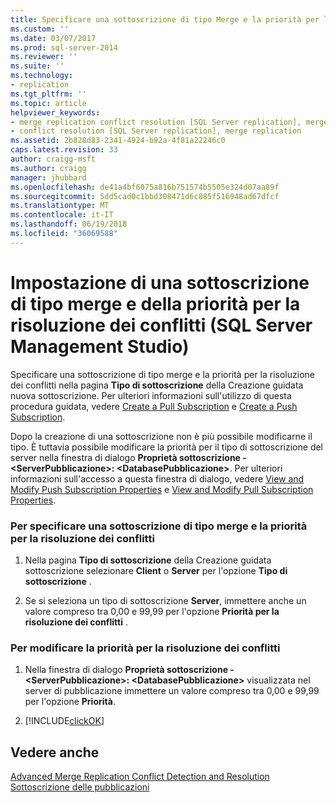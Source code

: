 ```yaml
---
title: Specificare una sottoscrizione di tipo Merge e la priorità per la risoluzione dei conflitti (SQL Server Management Studio) | Documenti Microsoft
ms.custom: ''
ms.date: 03/07/2017
ms.prod: sql-server-2014
ms.reviewer: ''
ms.suite: ''
ms.technology:
- replication
ms.tgt_pltfrm: ''
ms.topic: article
helpviewer_keywords:
- merge replication conflict resolution [SQL Server replication], merge subscription resolvers
- conflict resolution [SQL Server replication], merge replication
ms.assetid: 2b828d83-2341-4924-b92a-4f81a22246c0
caps.latest.revision: 33
author: craigg-msft
ms.author: craigg
manager: jhubbard
ms.openlocfilehash: de41a4bf6075a816b751574b5505e324d07aa89f
ms.sourcegitcommit: 5dd5cad0c1bbd308471d6c885f516948ad67dfcf
ms.translationtype: MT
ms.contentlocale: it-IT
ms.lasthandoff: 06/19/2018
ms.locfileid: "36069588"
---
```

# <a name="specify-a-merge-subscription-type-and-conflict-resolution-priority-sql-server-management-studio"></a>Impostazione di una sottoscrizione di tipo merge e della priorità per la risoluzione dei conflitti (SQL Server Management Studio)
  Specificare una sottoscrizione di tipo merge e la priorità per la risoluzione dei conflitti nella pagina **Tipo di sottoscrizione** della Creazione guidata nuova sottoscrizione. Per ulteriori informazioni sull'utilizzo di questa procedura guidata, vedere [Create a Pull Subscription](create-a-pull-subscription.md) e [Create a Push Subscription](create-a-push-subscription.md).  
  
 Dopo la creazione di una sottoscrizione non è più possibile modificarne il tipo. È tuttavia possibile modificare la priorità per il tipo di sottoscrizione del server nella finestra di dialogo **Proprietà sottoscrizione - \<ServerPubblicazione>: \<DatabasePubblicazione>**. Per ulteriori informazioni sull'accesso a questa finestra di dialogo, vedere [View and Modify Push Subscription Properties](view-and-modify-push-subscription-properties.md) e [View and Modify Pull Subscription Properties](view-and-modify-pull-subscription-properties.md).  
  
### <a name="to-specify-a-merge-subscription-type-and-conflict-resolution-priority"></a>Per specificare una sottoscrizione di tipo merge e la priorità per la risoluzione dei conflitti  
  
1.  Nella pagina **Tipo di sottoscrizione** della Creazione guidata sottoscrizione selezionare **Client** o **Server** per l'opzione **Tipo di sottoscrizione** .  
  
2.  Se si seleziona un tipo di sottoscrizione **Server**, immettere anche un valore compreso tra 0,00 e 99,99 per l'opzione **Priorità per la risoluzione dei conflitti** .  
  
### <a name="to-modify-the-conflict-resolution-priority"></a>Per modificare la priorità per la risoluzione dei conflitti  
  
1.  Nella finestra di dialogo **Proprietà sottoscrizione - \<ServerPubblicazione>: \<DatabasePubblicazione>** visualizzata nel server di pubblicazione immettere un valore compreso tra 0,00 e 99,99 per l'opzione **Priorità**.  
  
2.  [!INCLUDE[clickOK](../../includes/clickok-md.md)]  
  
## <a name="see-also"></a>Vedere anche  
 [Advanced Merge Replication Conflict Detection and Resolution](merge/advanced-merge-replication-conflict-detection-and-resolution.md)   
 [Sottoscrizione delle pubblicazioni](subscribe-to-publications.md)  
  
  